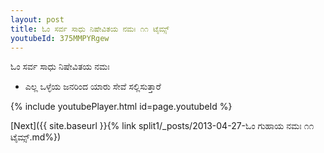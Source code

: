 ```yaml
---
layout: post
title: ಓಂ ಸರ್ವ ಸಾಧು ನಿಷೇವಿತಯ ನಮಃ ೧೧ ಟೈಮ್ಸ್
youtubeId: 375MMPYRgew
---
```

 
 
 ಓಂ ಸರ್ವ ಸಾಧು ನಿಷೇವಿತಯ ನಮಃ  
 
 -  ಎಲ್ಲ ಒಳ್ಳೆಯ ಜನರಿಂದ ಯಾರು ಸೇವೆ ಸಲ್ಲಿಸುತ್ತಾರೆ 
 
  
 
  
 
 
 
 
 
 


{% include youtubePlayer.html id=page.youtubeId %}
 
[Next]({{ site.baseurl }}{% link  split1/_posts/2013-04-27-ಓಂ ಗುಹಾಯ ನಮಃ ೧೧ ಟೈಮ್ಸ್.md%})
 
